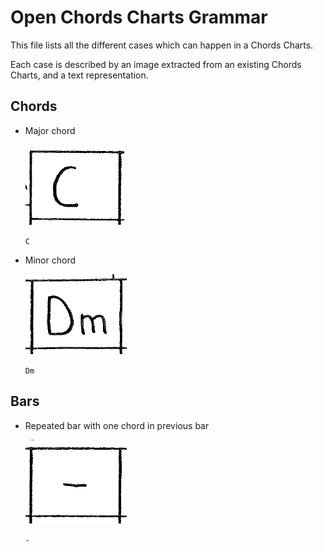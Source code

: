 # Open Chords Charts Grammar

This file lists all the different cases which can happen in a Chords Charts.

Each case is described by an image extracted from an existing Chords Charts, and a text representation.

## Chords

- Major chord

  ![](./grammar-images/chord-major.png)

  `C`

- Minor chord

  ![](./grammar-images/chord-minor.png)

  `Dm`

## Bars

- Repeated bar with one chord in previous bar

  ![](./grammar-images/bar-repeated-single.png)

  `-`

